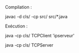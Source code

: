Compilation :

javac -d cls/ -cp src/ src/*.java

Exécution :

java -cp cls/ TCPClient 'ipserveur'

java -cp cls/ TCPServer